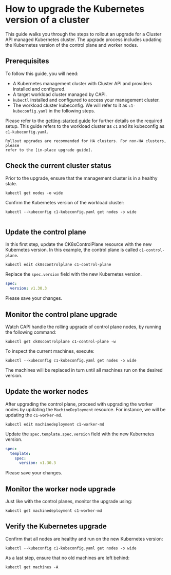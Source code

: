# How to upgrade the Kubernetes version of a cluster

This guide walks you through the steps to rollout an upgrade for a
Cluster API managed Kubernetes cluster. The upgrade process includes updating
the Kubernetes version of the control plane and worker nodes.

## Prerequisites

To follow this guide, you will need:

- A Kubernetes management cluster with Cluster API and providers installed
  and configured.
- A target workload cluster managed by CAPI.
- `kubectl` installed and configured to access your management cluster.
- The workload cluster kubeconfig. We will refer to it as `c1-kubeconfig.yaml`
  in the following steps.

Please refer to the [getting-started guide][getting-started] for further
details on the required setup.
This guide refers to the workload cluster as `c1` and its
kubeconfig as `c1-kubeconfig.yaml`.

```{note}
Rollout upgrades are recommended for HA clusters. For non-HA clusters, please
refer to the [in-place upgrade guide].
```

## Check the current cluster status

Prior to the upgrade, ensure that the management cluster is in a healthy
state.

```
kubectl get nodes -o wide
```

Confirm the Kubernetes version of the workload cluster:

```
kubectl --kubeconfig c1-kubeconfig.yaml get nodes -o wide
```

```{note} For rollout upgrades, only the minor version should be updated.
```

## Update the control plane

In this first step, update the CK8sControlPlane
resource with the new Kubernetes version. In this example, the control plane
is called `c1-control-plane`.

```
kubectl edit ck8scontrolplane c1-control-plane
```

Replace the `spec.version` field with the new Kubernetes version.

```yaml
spec:
  version: v1.30.3
```

Please save your changes.

## Monitor the control plane upgrade

Watch CAPI handle the rolling upgrade of control plane nodes, by running the
following command:

```
kubectl get ck8scontrolplane c1-control-plane -w
```

To inspect the current machines, execute:

```
kubectl --kubeconfig c1-kubeconfig.yaml get nodes -o wide
```

The machines will be replaced in turn until all machines run on
the desired version.

## Update the worker nodes

After upgrading the control plane, proceed with upgrading the worker nodes
by updating the `MachineDeployment` resource. For
instance, we will be updating the `c1-worker-md`.

```
kubectl edit machinedeployment c1-worker-md
```

Update the `spec.template.spec.version` field with the new
Kubernetes version.

```yaml
spec:
  template:
    spec:
      version: v1.30.3
```

Please save your changes.

## Monitor the worker node upgrade

Just like with the control planes, monitor the upgrade using:

```
kubectl get machinedeployment c1-worker-md
```

## Verify the Kubernetes upgrade

Confirm that all nodes are healthy and run on the new Kubernetes version:

```
kubectl --kubeconfig c1-kubeconfig.yaml get nodes -o wide
```

As a last step, ensure that no old machines are left behind:

```
kubectl get machines -A
```

<!-- LINKS -->
[getting-started]: ../tutorial/getting-started.md
[in-place upgrade guide]: ./in-place-upgrades.md
